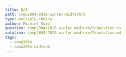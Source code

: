 ```yaml
---
title: N/A
path: comp2804/2019-winter-midterm/9
type: multiple-choice
author: Michiel Smid
question: comp2804/2019-winter-midterm/9/question.ts
solution: comp2804/2019-winter-midterm/9/solution.md
tags:
  - comp2804
  - comp2804-midterm
---
```

